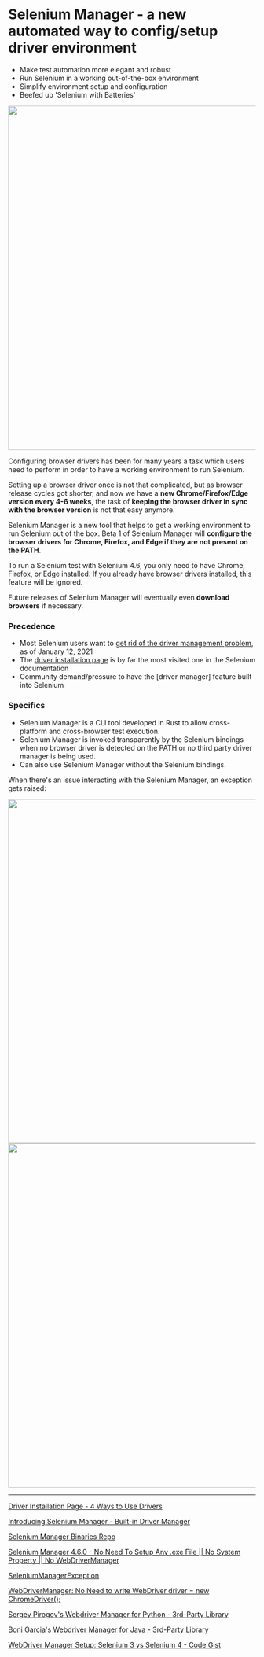 # Selenium Manager - a new automated way to config/setup driver environment


- Make test automation more elegant and robust
- Run Selenium in a working out-of-the-box environment
- Simplify environment setup and configuration
- Beefed up 'Selenium with Batteries'


<img src="https://user-images.githubusercontent.com/70295997/209493750-4e6a66fe-39f4-40b3-89ba-95f7aff807e6.png" width=700>

Configuring browser drivers has been for many years a task which users need to perform in order to have a working environment to run Selenium.

Setting up a browser driver once is not that complicated, but as browser release cycles got shorter, and now we have a __new Chrome/Firefox/Edge version every 4-6 weeks__, the task of __keeping the browser driver in sync with the browser version__ is not that easy anymore.

Selenium Manager is a new tool that helps to get a working environment to run Selenium out of the box. Beta 1 of Selenium Manager will __configure the browser drivers for Chrome, Firefox, and Edge if they are not present on the PATH__.

To run a Selenium test with Selenium 4.6, you only need to have Chrome, Firefox, or Edge installed. If you already have browser drivers installed, this feature will be ignored.

Future releases of Selenium Manager will eventually even __download browsers__ if necessary.

### Precedence
-  Most Selenium users want to [get rid of the driver management problem](https://www.selenium.dev/blog/2021/selenium-survey-results/), as of January 12, 2021
-  The [driver installation page](https://www.selenium.dev/documentation/webdriver/getting_started/install_drivers/) is by far the most visited one in the Selenium documentation
-  Community demand/pressure to have the [driver manager] feature built into Selenium


### Specifics
- Selenium Manager is a CLI tool developed in Rust to allow cross-platform and cross-browser test execution. 
- Selenium Manager is invoked transparently by the Selenium bindings when no browser driver is detected on the PATH or no third party driver manager is being used.
- Can also use Selenium Manager without the Selenium bindings. 

When there's an issue interacting with the Selenium Manager, an exception gets raised:

<img src="https://user-images.githubusercontent.com/70295997/209497089-2d5d6a0e-018f-44d5-b37b-16e222690326.png" width=700>
<img src="https://user-images.githubusercontent.com/70295997/209497245-06aff584-10c2-4323-857a-4f93185cc892.png" width=700>

---

[Driver Installation Page - 4 Ways to Use Drivers](https://www.selenium.dev/documentation/webdriver/getting_started/install_drivers/)

[Introducing Selenium Manager - Built-in Driver Manager](https://www.selenium.dev/blog/2022/introducing-selenium-manager/)

[Selenium Manager Binaries Repo](https://github.com/SeleniumHQ/selenium/tree/trunk/common/manager)

[Selenium Manager 4.6.0 - No Need To Setup Any .exe File || No System Property || No WebDriverManager](https://youtu.be/M3RyBvUTOpk)

[SeleniumManagerException](https://www.selenium.dev/selenium/docs/api/py/_modules/selenium/common/exceptions.html#SeleniumManagerException)

[WebDriverManager: No Need to write WebDriver driver = new ChromeDriver();](https://youtu.be/kqQd6PlQtcs)

[Sergey Pirogov's Webdriver Manager for Python - 3rd-Party Library](https://pypi.org/project/webdriver-manager/)

[Boni Garcia's Webdriver Manager for Java - 3rd-Party Library](https://bonigarcia.dev/webdrivermanager/)

[WebDriver Manager Setup: Selenium 3 vs Selenium 4 - Code Gist](https://gist.github.com/lana-20/7c3c964ba8a12cd812e41caeca7d1307)

